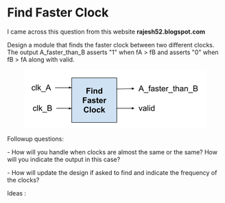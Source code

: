 # Find Faster Clock

I came across this question from this website **rajesh52.blogspot.com**

Design a module that finds the faster clock between two different clocks. The output A\_faster\_than\_B asserts "1" when fA > fB and asserts "0" when fB > fA along with valid.

<figure><img src="../.gitbook/assets/image (2).png" alt=""><figcaption></figcaption></figure>

Followup questions:

\- How will you handle when clocks are almost the same or the same? How will you indicate the output in this case?

\- How will update the design if asked to find and indicate the frequency of the clocks?



Ideas :&#x20;

